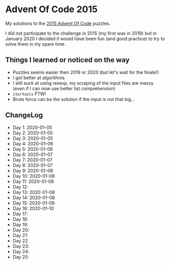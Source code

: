 # Advent Of Code 2015

My solutions to the [2015 Advent Of Code](https://adventofcode.com/2015) puzzles.

I did not participate to the challenge in 2015 (my first was in 2019) but in January 2020 I decided it would have been fun (and good practice) to try to solve them in my spare time.

## Things I learned or noticed on the way

* Puzzles seems easier then 2019 or 2020 (but let's wait for the finale!)
* I got better at algorithms
* I still suck at using rexexp, my scraping of the input files are messy (even if I can now use better list comprehension)
* `itertools` FTW!
* Brute force can be the solution if the input is not that big...


## ChangeLog

* Day 1: 2020-01-05
* Day 2: 2020-01-05
* Day 3: 2020-01-05
* Day 4: 2020-01-06
* Day 5: 2020-01-06
* Day 6: 2020-01-07
* Day 7: 2020-01-07
* Day 8: 2020-01-07
* Day 9: 2020-01-08
* Day 10: 2020-01-08
* Day 11: 2020-01-08
* Day 12:
* Day 13: 2020-01-08
* Day 14: 2020-01-08
* Day 15: 2020-01-09
* Day 16: 2020-01-10
* Day 17:
* Day 18:
* Day 19:
* Day 20:
* Day 21:
* Day 22
* Day 23:
* Day 24:
* Day 25:

